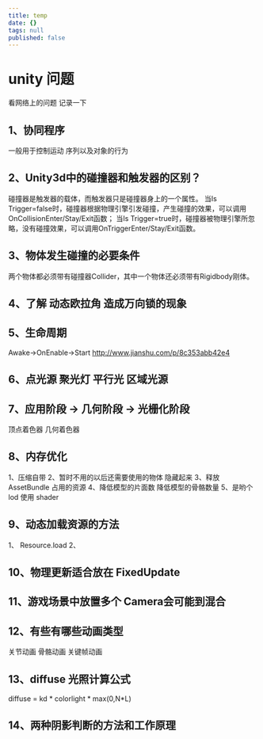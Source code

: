 ```yaml
---
title: temp
date: {}
tags: null
published: false
---
```

# unity 问题

看网络上的问题 记录一下
<!-- more -->

## 1、协同程序 
一般用于控制运动 序列以及对象的行为

## 2、Unity3d中的碰撞器和触发器的区别？
碰撞器是触发器的载体，而触发器只是碰撞器身上的一个属性。
当Is Trigger=false时，碰撞器根据物理引擎引发碰撞，产生碰撞的效果，可以调用OnCollisionEnter/Stay/Exit函数；
当Is Trigger=true时，碰撞器被物理引擎所忽略，没有碰撞效果，可以调用OnTriggerEnter/Stay/Exit函数。


## 3、物体发生碰撞的必要条件
两个物体都必须带有碰撞器Collider，其中一个物体还必须带有Rigidbody刚体。


## 4、了解  动态欧拉角 造成万向锁的现象

## 5、生命周期
Awake->OnEnable->Start
http://www.jianshu.com/p/8c353abb42e4

## 6、点光源 聚光灯 平行光 区域光源

## 7、应用阶段 -> 几何阶段 -> 光栅化阶段
顶点着色器 几何着色器 

## 8、内存优化
1、压缩自带
2、暂时不用的以后还需要使用的物体 隐藏起来 
3、释放 AssetBundle 占用的资源
4、降低模型的片面数 降低模型的骨骼数量
5、是哟个 lod 使用 shader

## 9、动态加载资源的方法
1、 Resource.load
2、

## 10、物理更新适合放在 FixedUpdate

## 11、游戏场景中放置多个 Camera会可能到混合

## 12、有些有哪些动画类型
关节动画 骨骼动画  关键帧动画

## 13、diffuse 光照计算公式
diffuse = kd * colorlight * max(0,N*L)


## 14、两种阴影判断的方法和工作原理














